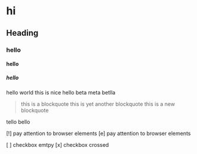 # hi
## Heading
### hello
#### hello
##### hello

hello world this is nice
hello beta meta
betlla


> this is a blockquote
> this is yet another blockquote
> this is a new blockquote

tello bello

[!] pay attention to browser elements
[e] pay attention to browser elements

[ ] checkbox emtpy
[x] checkbox crossed
